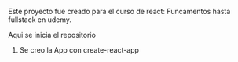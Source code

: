 Este proyecto fue creado para el curso de react:
Funcamentos hasta fullstack en udemy.

Aqui se inicia el repositorio
1. Se creo la App con create-react-app